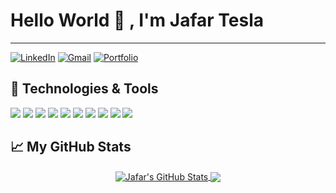 # Hello World 👋 , I'm Jafar Tesla
---
<!--## Find me here 👇-->
[![LinkedIn](https://img.shields.io/badge/LinkedIn-jafar--idris-yellowgreen?style=flat-square&logo=linkedin&logoColor=white)](https://www.linkedin.com/in/jafaru-idris-54a773231/)
[![Gmail](https://img.shields.io/badge/Gmail-Jafar-blue?&style=flat-square&logo=gmail&logoColor=red)](mailto:jafaridris82@gmail.com)
[![Portfolio](https://img.shields.io/badge/Porfolio-Jafar-blue?&style=flat-square)](https://jafarjtown.github.io)

  
<!--<img align="right" alt="GIF" src="https://raw.githubusercontent.com/the-brainiac/the-brainiac/main/code.gif?raw=true" width="500" height="320" /> -->


## 🔧 Technologies & Tools
![](https://img.shields.io/badge/python%20-%2314354C.svg?&style=for-the-badge&logo=python&logoColor=white)
![](https://img.shields.io/badge/django%20-%23092E20.svg?&style=for-the-badge&logo=django&logoColor=white)
![](https://img.shields.io/badge/sqlite-%2307405e.svg?&style=for-the-badge&logo=sqlite&logoColor=white)
![](https://img.shields.io/badge/html5%20-%23E34F26.svg?&style=for-the-badge&logo=html5&logoColor=white)
![](https://img.shields.io/badge/css3%20-%231572B6.svg?&style=for-the-badge&logo=css3&logoColor=white)
![](https://img.shields.io/badge/javascript%20-%23323330.svg?&style=for-the-badge&logo=javascript&logoColor=%23F7DF1E)
![](https://img.shields.io/badge/nodejs%20-%23092E20.svg?&style=for-the-badge&logo=node.js&logoColor=#053307)
![](https://img.shields.io/badge/expressjs%20-%2300599C.svg?&style=for-the-badge&logo=express&logoColor=#0774f0)
![](https://img.shields.io/badge/reactjs%20-%23323330.svg?&style=for-the-badge&logo=react&logoColor=#096cde)
![](https://img.shields.io/badge/windows%20-%2300599C.svg?&style=for-the-badge&logo=windows&logoColor=white)


## 📈 My GitHub Stats
<p align="center"> 
	<a href="https://github.com/jafarjtown/">
	  <img align="center" src="https://github-readme-stats.vercel.app/api?username=jafarjtown&show_icons=true&line_height=27&count_private=true&custom_title=Jafar's%20GitHub%20Stats" alt="Jafar's GitHub Stats" />
	</a>
	<a href="https://github.com/jafarjtown">
	  <img align="center" src="https://github-readme-stats.vercel.app/api/top-langs/?username=jafarjtown&custom_title=Most%20Used%20Languages%20and%20Tools&card_width=350" />
	</a>
</p>
